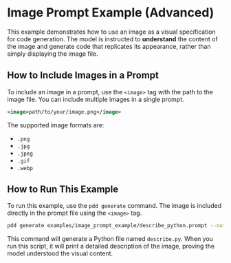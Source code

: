 # Image Prompt Example (Advanced)

This example demonstrates how to use an image as a visual specification for code generation. The model is instructed to **understand** the content of the image and generate code that replicates its appearance, rather than simply displaying the image file.

## How to Include Images in a Prompt

To include an image in a prompt, use the `<image>` tag with the path to the image file. You can include multiple images in a single prompt.

```xml
<image>path/to/your/image.png</image>
```

The supported image formats are:

*   `.png`
*   `.jpg`
*   `.jpeg`
*   `.gif`
*   `.webp`

## How to Run This Example

To run this example, use the `pdd generate` command. The image is included directly in the prompt file using the `<image>` tag.

```bash
pdd generate examples/image_prompt_example/describe_python.prompt --output examples/image_prompt_example/describe.py
```

This command will generate a Python file named `describe.py`. When you run this script, it will print a detailed description of the image, proving the model understood the visual content.